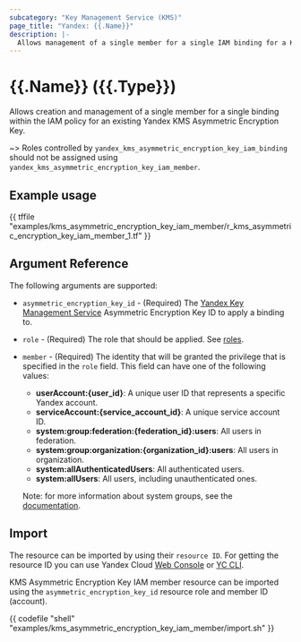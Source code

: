 ```yaml
---
subcategory: "Key Management Service (KMS)"
page_title: "Yandex: {{.Name}}"
description: |-
  Allows management of a single member for a single IAM binding for a Key Management Service.
---
```


# {{.Name}} ({{.Type}})

Allows creation and management of a single member for a single binding within the IAM policy for an existing Yandex KMS Asymmetric Encryption Key.

~> Roles controlled by `yandex_kms_asymmetric_encryption_key_iam_binding` should not be assigned using `yandex_kms_asymmetric_encryption_key_iam_member`.

## Example usage

{{ tffile "examples/kms_asymmetric_encryption_key_iam_member/r_kms_asymmetric_encryption_key_iam_member_1.tf" }}

## Argument Reference

The following arguments are supported:

* `asymmetric_encryption_key_id` - (Required) The [Yandex Key Management Service](https://yandex.cloud/docs/kms/) Asymmetric Encryption Key ID to apply a binding to.

* `role` - (Required) The role that should be applied. See [roles](https://yandex.cloud/docs/kms/security/).

* `member` - (Required) The identity that will be granted the privilege that is specified in the `role` field. This field can have one of the following values:
  * **userAccount:{user_id}**: A unique user ID that represents a specific Yandex account.
  * **serviceAccount:{service_account_id}**: A unique service account ID.
  * **system:group:federation:{federation_id}:users**: All users in federation.
  * **system:group:organization:{organization_id}:users**: All users in organization.
  * **system:allAuthenticatedUsers**: All authenticated users.
  * **system:allUsers**: All users, including unauthenticated ones.

  Note: for more information about system groups, see the [documentation](https://yandex.cloud/docs/iam/concepts/access-control/system-group).


## Import

The resource can be imported by using their `resource ID`. For getting the resource ID you can use Yandex Cloud [Web Console](https://console.yandex.cloud) or [YC CLI](https://yandex.cloud/docs/cli/quickstart).

KMS Asymmetric Encryption Key IAM member resource can be imported using the `asymmetric_encryption_key_id` resource role and member ID (account).

{{ codefile "shell" "examples/kms_asymmetric_encryption_key_iam_member/import.sh" }}
